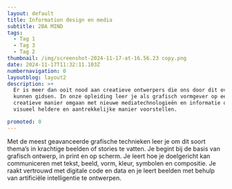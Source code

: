 ```yaml
---
layout: default
title: Information design en media
subtitle: 2BA MIND
tags:
  - Tag 1
  - Tag 3
  - Tag 2
thumbnail: /img/screenshot-2024-11-17-at-16.56.23 copy.png
date: 2024-11-17T11:32:11.103Z
numbernavigation: 0
layoutblog: layout2
description: >+
  Er is meer dan ooit nood aan creatieve ontwerpers die ons door dit overaanbod
  kunnen gidsen. In onze opleiding leer je als grafisch vormgever op een
  creatieve manier omgaan met nieuwe mediatechnologieën en informatie op een
  visueel heldere en aantrekkelijke manier voorstellen.

promoted: 0
---
```

Met de meest geavanceerde grafische technieken leer je om dit soort thema’s in krachtige beelden of stories te vatten. Je begint bij de basis van grafisch ontwerp, in print en op scherm. Je leert hoe je doelgericht kan communiceren met tekst, beeld, vorm, kleur, symbolen en compositie. Je raakt vertrouwd met digitale code en data en je leert beelden met behulp van artificiële intelligentie te ontwerpen.